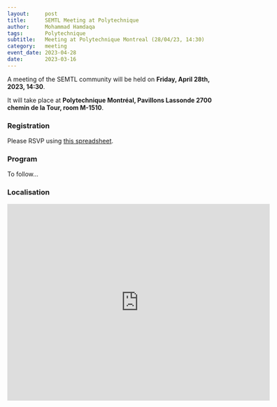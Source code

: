 ```yaml
---
layout:     post
title:      SEMTL Meeting at Polytechnique
author:     Mohammad Hamdaqa
tags: 		Polytechnique
subtitle:  	Meeting at Polytechnique Montreal (28/04/23, 14:30)
category:   meeting
event_date: 2023-04-28
date:       2023-03-16
---
```


A meeting of the SEMTL community will be held on **Friday, April 28th, 2023, 14:30**. 

It will take place at **Polytechnique Montréal, Pavillons Lassonde
2700 chemin de la Tour, room M-1510**.

### Registration

Please RSVP using [this spreadsheet](https://docs.google.com/spreadsheets/d/1fG5uRQbvPufsGLUAnelnuzTSneUVe6L1RDAD7ZTWeIE/edit#gid=1576283650).

### Program

To follow...

[//]: # (* 15:00-15:30 -- Keynote by **Ali Ouni** - _The Next Generation of AI Applications to Software Engineering: Challenges and Opportunities_)

[//]: # (* 15:30-15:40 -- Lightning talk by **Ali Arabat** - _On the co-evolution of components in a multi-component system - A case study on OpenStack_)

[//]: # (* 15:40-15:50 -- Lightning talk by **Moataz Chouchen** - _On the Prediction of Code Review Completion Time in Modern Code Review_)

[//]: # (* 15:50-16:00 -- Lightning talk by **Ikram Darif** - _A template-based approach for ARINC-653 requirements specification_)

[//]: # (* 16:00-16:10 -- Lightning talk by **Samah Kanssab** - _The impact of outliers on ML4SE_)

[//]: # (* 16:10-16:20 -- Lightning talk by **Issam Sedki** - _The problem of log parsing and what we can do about it_)

[//]: # (* 16:20-16:30 -- Lightning talk by **Imen Trabelsi** - _Microservice Identication Approach using ML and Semantic Analysis_)

[//]: # (* 16:30-17:00 -- Open discussion )

[//]: # (* 17:00-onward -- Social encounter at [Resto-Pub Le 100 génies]&#40;https://goo.gl/maps/RAFCocnZ2RGtwwWj9&#41;)

### Localisation

<iframe src="https://www.google.com/maps/embed?pb=!1m18!1m12!1m3!1d2796.250540863343!2d-73.61632032735199!3d45.505034918254005!2m3!1f0!2f0!3f0!3m2!1i1024!2i768!4f13.1!3m3!1m2!1s0x4cc9194cb10303d5%3A0x791522d52613d2db!2sLassonde%20Pavilion%20-%20Polytechnique%20Montreal!5e0!3m2!1sen!2sca!4v1679073738980!5m2!1sen!2sca" width="600" height="450" style="border:0;" allowfullscreen="" loading="lazy" referrerpolicy="no-referrer-when-downgrade"></iframe>